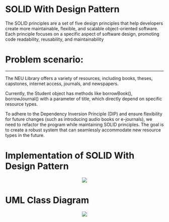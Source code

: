 # SOLID With Design Pattern

The SOLID principles are a set of five design principles that help developers create more maintainable, flexible, and scalable object-oriented software. Each principle focuses on a specific aspect of software design, promoting code readability, reusability, and maintainability


# Problem scenario:

____________________________________________________________________

The NEU Library offers a variety of resources, including books, theses, capstones, internet access, journals, and newspapers.

Currently, the Student object has methods like borrowBook(), borrowJournal() with a parameter of title, which directly depend on specific resource types.

To adhere to the Dependency Inversion Principle (DIP) and ensure flexibility for future changes (such as introducing audio books or e-journals), we need to refactor the program while maintaining SOLID principles. The goal is to create a robust system that can seamlessly accommodate new resource types in the future.

# Implementation of SOLID With Design Pattern

<p align="center">
  <img src="https://github.com/SG-Hangaan/SOLID-WithDesignPattern/assets/127215110/14c3852b-2dfc-4c12-8bb9-88c61fc1c846"/>
</p>

# UML Class Diagram

<p align="center">
  <img src="https://github.com/SG-Hangaan/SOLID-WithDesignPattern/assets/127215110/022bdc26-ba4d-42d9-ac5f-a1810a80b314"/>
</p>

